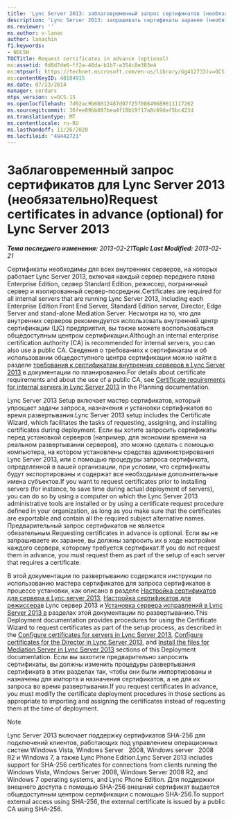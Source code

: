 ```yaml
---
title: 'Lync Server 2013: заблаговременный запрос сертификатов (необязательно)'
description: 'Lync Server 2013: запрашивать сертификаты заранее (необязательно).'
ms.reviewer: ''
ms.author: v-lanac
author: lanachin
f1.keywords:
- NOCSH
TOCTitle: Request certificates in advance (optional)
ms:assetid: 9d6d7de6-ff2a-46da-b1b7-a354c8e383e4
ms:mtpsurl: https://technet.microsoft.com/en-us/library/Gg412733(v=OCS.15)
ms:contentKeyID: 48184915
ms.date: 07/23/2014
manager: serdars
mtps_version: v=OCS.15
ms.openlocfilehash: 7d92ac9b68012487d07f25f08649689611117202
ms.sourcegitcommit: 36fee89bb887bea4f18b19f17a8c69daf5bc423d
ms.translationtype: MT
ms.contentlocale: ru-RU
ms.lasthandoff: 11/26/2020
ms.locfileid: "49442721"
---
```

# <a name="request-certificates-in-advance-optional-for-lync-server-2013"></a><span data-ttu-id="ef538-103">Заблаговременный запрос сертификатов для Lync Server 2013 (необязательно)</span><span class="sxs-lookup"><span data-stu-id="ef538-103">Request certificates in advance (optional) for Lync Server 2013</span></span>

<div data-xmlns="http://www.w3.org/1999/xhtml">

<div class="topic" data-xmlns="http://www.w3.org/1999/xhtml" data-msxsl="urn:schemas-microsoft-com:xslt" data-cs="https://msdn.microsoft.com/">

<div data-asp="https://msdn2.microsoft.com/asp">



</div>

<div id="mainSection">

<div id="mainBody"><span data-ttu-id="ef538-104">

<span> </span></span><span class="sxs-lookup"><span data-stu-id="ef538-104">

<span> </span></span></span>

<span data-ttu-id="ef538-105">_**Тема последнего изменения:** 2013-02-21_</span><span class="sxs-lookup"><span data-stu-id="ef538-105">_**Topic Last Modified:** 2013-02-21_</span></span>

<span data-ttu-id="ef538-106">Сертификаты необходимы для всех внутренних серверов, на которых работает Lync Server 2013, включая каждый сервер переднего плана Enterprise Edition, сервер Standard Edition, режиссер, пограничный сервер и изолированный сервер-посредник.</span><span class="sxs-lookup"><span data-stu-id="ef538-106">Certificates are required for all internal servers that are running Lync Server 2013, including each Enterprise Edition Front End Server, Standard Edition server, Director, Edge Server and stand-alone Mediation Server.</span></span> <span data-ttu-id="ef538-107">Несмотря на то, что для внутренних серверов рекомендуется использовать внутренний центр сертификации (ЦС) предприятия, вы также можете воспользоваться общедоступным центром сертификации.</span><span class="sxs-lookup"><span data-stu-id="ef538-107">Although an internal enterprise certification authority (CA) is recommended for internal servers, you can also use a public CA.</span></span> <span data-ttu-id="ef538-108">Сведения о требованиях к сертификатам и об использовании общедоступного центра сертификации можно найти в разделе [требования к сертификатам внутренних серверов в Lync Server 2013](lync-server-2013-certificate-requirements-for-internal-servers.md) в документации по планированию.</span><span class="sxs-lookup"><span data-stu-id="ef538-108">For details about certificate requirements and about the use of a public CA, see [Certificate requirements for internal servers in Lync Server 2013](lync-server-2013-certificate-requirements-for-internal-servers.md) in the Planning documentation.</span></span>

<span data-ttu-id="ef538-109">Lync Server 2013 Setup включает мастер сертификатов, который упрощает задачи запроса, назначения и установки сертификатов во время развертывания.</span><span class="sxs-lookup"><span data-stu-id="ef538-109">Lync Server 2013 setup includes the Certificate Wizard, which facilitates the tasks of requesting, assigning, and installing certificates during deployment.</span></span> <span data-ttu-id="ef538-110">Если вы хотите запросить сертификаты перед установкой серверов (например, для экономии времени на реальном развертывании серверов), это можно сделать с помощью компьютера, на котором установлены средства администрирования Lync Server 2013, или с помощью процедуры запроса сертификата, определенной в вашей организации, при условии, что сертификаты будут экспортированы и содержат все необходимые дополнительные имена субъектов.</span><span class="sxs-lookup"><span data-stu-id="ef538-110">If you want to request certificates prior to installing servers (for instance, to save time during actual deployment of servers), you can do so by using a computer on which the Lync Server 2013 administrative tools are installed or by using a certificate request procedure defined in your organization, as long as you make sure that the certificates are exportable and contain all the required subject alternative names.</span></span> <span data-ttu-id="ef538-111">Предварительный запрос сертификатов не является обязательным.</span><span class="sxs-lookup"><span data-stu-id="ef538-111">Requesting certificates in advance is optional.</span></span> <span data-ttu-id="ef538-112">Если вы не запрашиваете их заранее, вы должны запросить их в ходе настройки каждого сервера, которому требуется сертификат.</span><span class="sxs-lookup"><span data-stu-id="ef538-112">If you do not request them in advance, you must request them as part of the setup of each server that requires a certificate.</span></span>

<span data-ttu-id="ef538-113">В этой документации по развертыванию содержатся инструкции по использованию мастера сертификатов для запроса сертификатов в процессе установки, как описано в разделе [Настройка сертификатов для сервера в Lync server 2013](lync-server-2013-configure-certificates-for-servers.md), [Настройка сертификатов для режиссера](lync-server-2013-configure-certificates-for-the-director.md)в Lync сервер 2013 и [Установка сервера исправлений в Lync Server 2013 в](lync-server-2013-install-the-files-for-mediation-server.md) разделах этой документации по развертыванию.</span><span class="sxs-lookup"><span data-stu-id="ef538-113">This Deployment documentation provides procedures for using the Certificate Wizard to request certificates as part of the setup process, as described in the [Configure certificates for servers in Lync Server 2013](lync-server-2013-configure-certificates-for-servers.md), [Configure certificates for the Director in Lync Server 2013](lync-server-2013-configure-certificates-for-the-director.md), and [Install the files for Mediation Server in Lync Server 2013](lync-server-2013-install-the-files-for-mediation-server.md) sections of this Deployment documentation.</span></span> <span data-ttu-id="ef538-114">Если вы захотите предварительно запросить сертификаты, вы должны изменить процедуры развертывания сертификата в этих разделах так, чтобы они были импортированы и назначены для импорта и назначения сертификатов, а не для их запроса во время развертывания.</span><span class="sxs-lookup"><span data-stu-id="ef538-114">If you request certificates in advance, you must modify the certificate deployment procedures in those sections as appropriate to importing and assigning the certificates instead of requesting them at the time of deployment.</span></span>

<div>


> [!NOTE]  
> <span data-ttu-id="ef538-115">Lync Server 2013 включает поддержку сертификатов SHA-256 для подключений клиентов, работающих под управлением операционных систем Windows Vista, Windows Server &nbsp; 2008, Windows server &nbsp; 2008 &nbsp; R2 и Windows 7, а также Lync Phone Edition.</span><span class="sxs-lookup"><span data-stu-id="ef538-115">Lync Server 2013 includes support for SHA-256 certificates for connections from clients running the Windows Vista, Windows Server&nbsp;2008, Windows Server&nbsp;2008&nbsp;R2, and Windows 7 operating systems, and Lync Phone Edition.</span></span> <span data-ttu-id="ef538-116">Для поддержки внешнего доступа с помощью SHA-256 внешний сертификат выдается общедоступным центром сертификации с помощью SHA-256.</span><span class="sxs-lookup"><span data-stu-id="ef538-116">To support external access using SHA-256, the external certificate is issued by a public CA using SHA-256.</span></span>



<span data-ttu-id="ef538-117"></div>

</div>

<span> </span>

</div>

</div>

</span><span class="sxs-lookup"><span data-stu-id="ef538-117"></div>

</div>

<span> </span>

</div>

</div>

</span></span></div>


